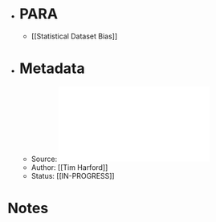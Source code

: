 - # PARA
	- [[Statistical Dataset Bias]]
- # Metadata
	- Source: ![Significance - 2014 - Harford - Big data A big mistake.pdf](../assets/Significance_-_2014_-_Harford_-_Big_data_A_big_mistake_1683919913088_0.pdf)
	- Author: [[Tim Harford]]
	- Status: [[IN-PROGRESS]]
# Notes